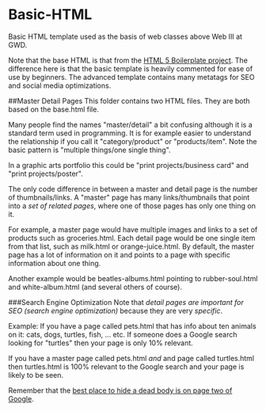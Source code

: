 # Basic-HTML
Basic HTML template used as the basis of web classes above Web III at GWD.

Note that the base HTML is that from the [HTML 5 Boilerplate project](https://github.com/h5bp/html5-boilerplate). The difference here is that the basic template is heavily commented for ease of use by beginners. The advanced template contains many metatags for SEO and social media optimizations.

##Master Detail Pages
This folder contains two HTML files. They are both based on the base.html file.

Many people find the names "master/detail" a bit confusing although it is a standard term used in programming. It is for example easier to understand the relationship if you call it "category/product" or "products/item". Note the basic pattern is "multiple things/one single thing".

In a graphic arts portfolio this could be "print projects/business card" and "print projects/poster".

The only code difference in between a master and detail page is the number of thumbnails/links. A "master" page has many links/thumbnails that point into a *set of related pages*, where one of those pages has only one thing on it.

For example, a master page would have multiple images and links to a set of products such as groceries.html. Each detail page would be one single item from that list, such as milk.html or orange-juice.html. By default, the master page has a lot of information on it and points to a page with specific information about one thing.

Another example would be beatles-albums.html pointing to rubber-soul.html and white-album.html (and several others of course).

###Search Engine Optimization
Note that *detail pages are important for SEO (search engine optimization)* because they are very *specific*.

Example: If you have a page called pets.html that has info about ten animals on it: cats, dogs, turtles, fish, ... etc. If someone does a Google search looking for "turtles" then your page is only 10% relevant.

If you have a master page called pets.html *and* and page called turtles.html then turtles.html is 100% relevant to the Google search and your page is likely to be seen.

Remember that the [best place to hide a dead body is on page two of Google](https://duckduckgo.com/?q=best+place+to+hide+a+dead+body+is+on+page+two+of+Google&t=ffnt&ia=web). 
